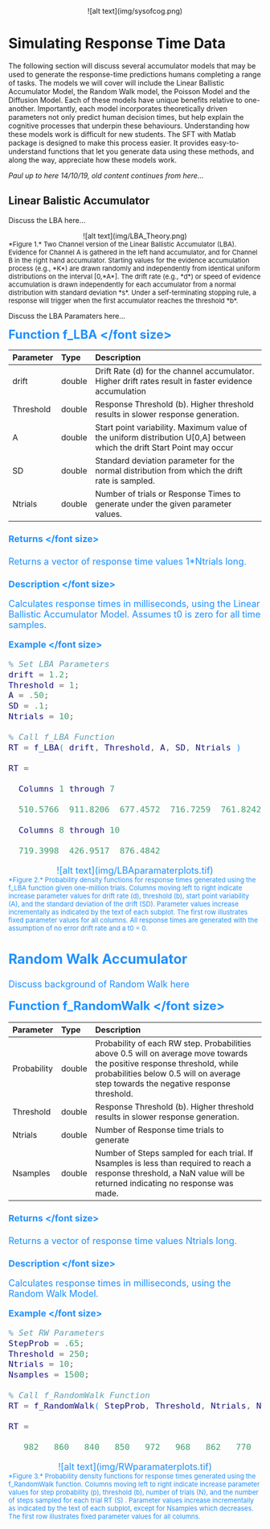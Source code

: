 <center> ![alt text](img/sysofcog.png) </center>


#  Simulating Response Time Data

The following section will discuss several accumulator models that may be used to generate the response-time predictions humans completing a range of tasks. The models we will cover will include the Linear Ballistic Accumulator Model, the Random Walk model, the Poisson Model and the Diffusion Model. Each of these models have unique benefits relative to one-another. Importantly, each model incorporates theoretically driven parameters not only predict human decision times, but help explain the cognitive processes that underpin these behaviours. Understanding how these models work is difficult for new students. The SFT with Matlab package is designed to make this process easier. It provides easy-to-understand functions that let you generate data using these methods, and along the way, appreciate how these models work. 

*Paul up to here 14/10/19, old content continues from here...*


## Linear Balistic Accumulator

Discuss the LBA here...

<center> ![alt text](img/LBA_Theory.png) </center>
<footer><font size=2> 
*Figure 1.* Two Channel version of the Linear Ballistic Accumulator 
(LBA). Evidence for Channel A is gathered in the left hand accumulator, and for Channel B in 
the right hand accumulator. Starting values for the evidence accumulation process (e.g., *K*) are drawn randomly and independently from identical uniform distributions on the interval [0,*A*]. The drift rate (e.g., *d*) or speed of evidence accumulation is drawn independently for each accumulator from a normal distribution with standard deviation *s*. Under a self-terminating stopping rule, a response will trigger when the first accumulator reaches the threshold *b*.
</footer></font>


Discuss the LBA Paramaters here...

<font size=5 color=dodgerblue><b> Function f_LBA </font size></b>
	
Parameter | Type      | Description
:-------  |:----------| :----------
drift     | double    | Drift Rate (d) for the channel accumulator. Higher drift rates result in faster evidence accumulation
Threshold | double    | Response Threshold (b). Higher threshold results in slower response generation.
A         | double    | Start point variability. Maximum value of the uniform distribution U[0,A] between which the drift Start Point may occur
SD        | double    | Standard deviation parameter for the normal distribution from which the drift rate is sampled.
Ntrials   | double    | Number of trials or Response Times to generate under the given parameter values.


<font size=4 color=dodgerblue><b> Returns </font size></b><p> 
Returns a vector of response time values 1*Ntrials long.

<font size=4 color=dodgerblue><b> Description </font size></b><p>
Calculates response times in milliseconds, using the Linear Ballistic Accumulator Model. Assumes t0 is zero for all time samples.

<font size=4 color=dodgerblue><b> Example </font size></b> 
```matlab
% Set LBA Parameters
drift = 1.2;
Threshold = 1;
A = .50;
SD = .1;
Ntrials = 10;

% Call f_LBA Function
RT = f_LBA( drift, Threshold, A, SD, Ntrials )

RT =

  Columns 1 through 7

  510.5766  911.8206  677.4572  716.7259  761.8242  451.3118  512.7615

  Columns 8 through 10

  719.3998  426.9517  876.4842

```

<center> ![alt text](img/LBAparamaterplots.tif) </center>
<footer><font size=2> 
*Figure 2.* Probability density functions for response times generated using the f_LBA function given one-million trials. Columns moving left to right indicate increase parameter values for drift rate (d), threshold (b), start point variability (A), and the standard deviation of the drift (SD). Parameter values increase incrementally as indicated by the text of each subplot. The first row illustrates fixed parameter values for all columns. All response times are generated with the assumption of no error drift rate and a t0 = 0.
</footer></font>

## Random Walk Accumulator


Discuss background of Random Walk here

<font size=5 color=dodgerblue><b> Function f_RandomWalk </font size></b>
	
Parameter  | Type      | Description
:-------   |:----------| :----------
Probability| double    | Probability of each RW step. Probabilities above 0.5 will on average move towards the positive response threshold, while probabilities below 0.5 will on average step towards the negative response threshold.
Threshold  | double    | Response Threshold (b). Higher threshold results in slower response generation.
Ntrials    | double    | Number of Response time trials to generate
Nsamples   | double    | Number of Steps sampled for each trial. If Nsamples is less than required to reach a response threshold, a NaN value will be returned indicating no response was made.

<font size=4 color=dodgerblue><b> Returns </font size></b><p> 
Returns a vector of response time values Ntrials long. 

<font size=4 color=dodgerblue><b> Description </font size></b><p>
Calculates response times in milliseconds, using the Random Walk Model.

<font size=4 color=dodgerblue><b> Example </font size></b> 
```matlab
% Set RW Parameters
StepProb = .65;
Threshold = 250;
Ntrials = 10;
Nsamples = 1500;

% Call f_RandomWalk Function
RT = f_RandomWalk( StepProb, Threshold, Ntrials, Nsamples )

RT =

   982   860   840   850   972   968   862   770   896   740

```

<center> ![alt text](img/RWparamaterplots.tif) </center>
<footer><font size=2> 
*Figure 3.* Probability density functions for response times generated using the f_RandomWalk function. Columns moving left to right indicate increase parameter values for step probability (p), threshold (b), number of trials (N), and the number of steps sampled for each trial RT (S) . Parameter values increase incrementally as indicated by the text of each subplot, except for Nsamples which decreases. The first row illustrates fixed parameter values for all columns. 
</footer></font>



